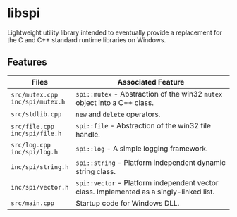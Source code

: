 # libspi
Lightweight utility library intended to eventually provide a replacement for the C and C++ standard runtime libraries on Windows.
## Features
Files | Associated Feature
------------ | -------------
`src/mutex.cpp`<br>`inc/spi/mutex.h` | `spi::mutex` - Abstraction of the win32 `mutex` object into a C++ class.
`src/stdlib.cpp` | `new` and `delete` operators.
`src/file.cpp`<br>`inc/spi/file.h` | `spi::file` - Abstraction of the win32 file handle.
`src/log.cpp`<br>`inc/spi/log.h` | `spi::log` - A simple logging framework.
`inc/spi/string.h` | `spi::string` - Platform independent dynamic string class.
`inc/spi/vector.h` | `spi::vector` - Platform independent vector class.  Implemented as a singly-linked list.
`src/main.cpp` | Startup code for Windows DLL.